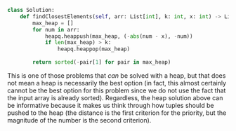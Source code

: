 ```python
class Solution:
    def findClosestElements(self, arr: List[int], k: int, x: int) -> List[int]:
        max_heap = []
        for num in arr:
            heapq.heappush(max_heap, (-abs(num - x), -num))
            if len(max_heap) > k:
                heapq.heappop(max_heap)
                
        return sorted(-pair[1] for pair in max_heap)
```

This is one of those problems that *can* be solved with a heap, but that does not mean a heap is necessarily the best option (in fact, this almost certainly cannot be the best option for this problem since we do not use the fact that the input array is already sorted). Regardless, the heap solution above can be informative because it makes us think through how tuples should be pushed to the heap (the distance is the first criterion for the priority, but the magnitude of the number is the second criterion).